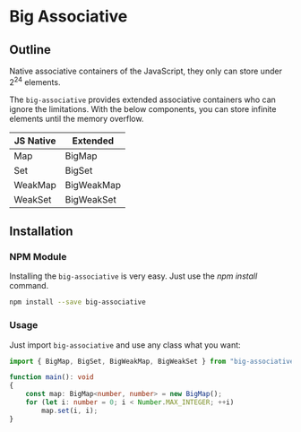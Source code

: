 # Big Associative
## Outline
Native associative containers of the JavaScript, they only can store under 2<sup>24</sup> elements.

The `big-associative` provides extended associative containers who can ignore the limitations. With the below components, you can store infinite elements until the memory overflow.

JS Native | Extended
----------|----------
Map       | BigMap
Set       | BigSet
WeakMap   | BigWeakMap
WeakSet   | BigWeakSet




## Installation
### NPM Module
Installing the `big-associative` is very easy. Just use the *npm install* command.

```bash
npm install --save big-associative
```

### Usage
Just import `big-associative` and use any class what you want:

```typescript
import { BigMap, BigSet, BigWeakMap, BigWeakSet } from "big-associative";

function main(): void
{
    const map: BigMap<number, number> = new BigMap();
    for (let i: number = 0; i < Number.MAX_INTEGER; ++i)
        map.set(i, i);
}
```